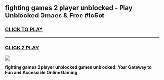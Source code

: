 
## fighting games 2 player unblocked - Play Unblocked Gmaes & Free #lc5ot
<h3>
<a href="https://news.freeplayer.one?title=fighting_games_2_player_unblocked&ref=03M">CLICK TO PLAY</a></h3>
<hr>

<h3>
<a href="https://news.freeplayer.one?title=fighting_games_2_player_unblocked&ref=03M">CLICK 2 PLAY</a>
  
</h3>

<a href="https://news.freeplayer.one?title=fighting_games_2_player_unblocked&ref=03M"><img src="https://clearcache.store/games.png"></a>


**fighting games 2 player unblocked games unblocked: Your Gateway to Fun and Accessible Online Gaming**
